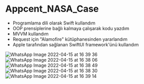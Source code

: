 # Appcent_NASA_Case

- Programlama dili olarak Swift kullandım
- OOP prensiplerine bağlı kalmaya çalışarak kodu yazdım
- MVVM kullandım
- Request için "Alamofire" kütüphanesinden yararlandım
- Apple tarafından sağlanan SwiftUI framework'ünü kullandım

![WhatsApp Image 2022-04-15 at 16 39 36](https://user-images.githubusercontent.com/74205513/163578295-36100848-9c51-4438-90eb-4e9ca99d918e.jpeg)
![WhatsApp Image 2022-04-15 at 16 38 06](https://user-images.githubusercontent.com/74205513/163578349-36337bfe-6c30-43ae-b660-38cd84ad141e.jpeg)
![WhatsApp Image 2022-04-15 at 16 38 49](https://user-images.githubusercontent.com/74205513/163578360-27b47362-a836-41c9-b0db-d985c23f2382.jpeg)
![WhatsApp Image 2022-04-15 at 16 38 30](https://user-images.githubusercontent.com/74205513/163578367-e9954ea5-2326-4e44-924d-e64f439d76d1.jpeg)
![WhatsApp Image 2022-04-15 at 16 39 14](https://user-images.githubusercontent.com/74205513/163578374-39b2e606-09f3-4ef4-935f-f4788e4d151e.jpeg)
